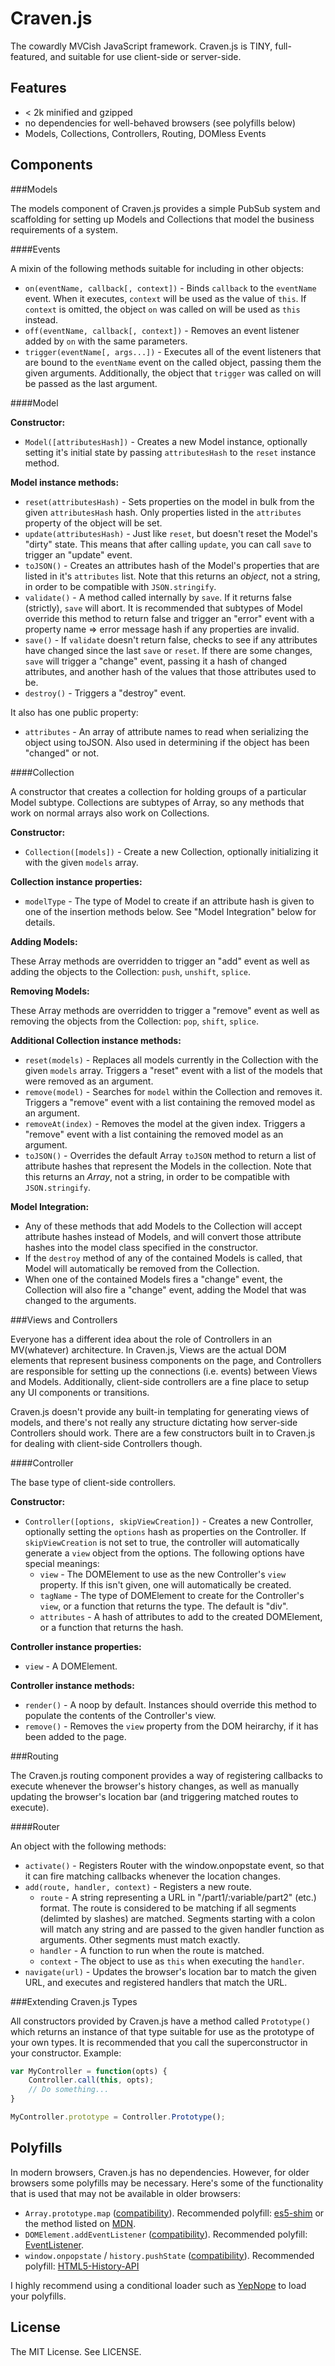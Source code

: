 Craven.js
=========

The cowardly MVCish JavaScript framework. Craven.js is TINY, full-featured, and suitable for use client-side or server-side.

Features
--------
- < 2k minified and gzipped
- no dependencies for well-behaved browsers (see polyfills below)
- Models, Collections, Controllers, Routing, DOMless Events

Components
----------

###Models

The models component of Craven.js provides a simple PubSub system and scaffolding for setting up Models and Collections that model the business requirements of a system.

####Events

A mixin of the following methods suitable for including in other objects:

- `on(eventName, callback[, context])` - Binds `callback` to the `eventName` event. When it executes, `context` will be used as the value of `this`. If `context` is omitted, the object `on` was called on will be used as `this` instead.
- `off(eventName, callback[, context])` - Removes an event listener added by `on` with the same parameters.
- `trigger(eventName[, args...])` - Executes all of the event listeners that are bound to the `eventName` event on the called object, passing them the given arguments. Additionally, the object that `trigger` was called on will be passed as the last argument.

####Model


**Constructor:**

- `Model([attributesHash])` - Creates a new Model instance, optionally setting it's initial state by passing `attributesHash` to the `reset` instance method.

**Model instance methods:**

- `reset(attributesHash)` - Sets properties on the model in bulk from the given `attributesHash` hash. Only properties listed in the `attributes` property of the object will be set.
- `update(attributesHash)` - Just like `reset`, but doesn't reset the Model's "dirty" state. This means that after calling `update`, you can call `save` to trigger an "update" event.
- `toJSON()` - Creates an attributes hash of the Model's properties that are listed in it's `attributes` list. Note that this returns an _object_, not a string, in order to be compatible with `JSON.stringify`.
- `validate()` - A method called internally by `save`. If it returns false (strictly), `save` will abort. It is recommended that subtypes of Model override this method to return false and trigger an "error" event with a property name => error message hash if any properties are invalid.
- `save()` - If `validate` doesn't return false, checks to see if any attributes have changed since the last `save` or `reset`. If there are some changes, `save` will trigger a "change" event, passing it a hash of changed attributes, and another hash of the values that those attributes used to be. 
- `destroy()` - Triggers a "destroy" event.

It also has one public property:

- `attributes` - An array of attribute names to read when serializing the object using toJSON. Also used in determining if the object has been "changed" or not.

####Collection

A constructor that creates a collection for holding groups of a particular Model subtype. Collections are subtypes of Array, so any methods that work on normal arrays also work on Collections.

**Constructor:**

- `Collection([models])` - Create a new Collection, optionally initializing it with the given `models` array.

**Collection instance properties:**

- `modelType` - The type of Model to create if an attribute hash is given to one of the insertion methods below. See "Model Integration" below for details.

**Adding Models:**

These Array methods are overridden to trigger an "add" event as well as adding the objects to the Collection: `push`, `unshift`, `splice`.

**Removing Models:**

These Array methods are overridden to trigger a "remove" event as well as removing the objects from the Collection: `pop`, `shift`, `splice`.

**Additional Collection instance methods:**

- `reset(models)` - Replaces all models currently in the Collection with the given `models` array. Triggers a "reset" event with a list of the models that were removed as an argument.
- `remove(model)` - Searches for `model` within the Collection and removes it. Triggers a "remove" event with a list containing the removed model as an argument.
- `removeAt(index)` - Removes the model at the given index. Triggers a "remove" event with a list containing the removed model as an argument.
- `toJSON()` - Overrides the default Array `toJSON` method to return a list of attribute hashes that represent the Models in the collection. Note that this returns an _Array_, not a string, in order to be compatible with `JSON.stringify`.

**Model Integration:**

- Any of these methods that add Models to the Collection will accept attribute hashes instead of Models, and will convert those attribute hashes into the model class specified in the constructor.
- If the `destroy` method of any of the contained Models is called, that Model will automatically be removed from the Collection.
- When one of the contained Models fires a "change" event, the Collection will also fire a "change" event, adding the Model that was changed to the arguments.

###Views and Controllers

Everyone has a different idea about the role of Controllers in an MV(whatever) architecture. In Craven.js, Views are the actual DOM elements that represent business components on the page, and Controllers are responsible for setting up the connections (i.e. events) between Views and Models. Additionally, client-side controllers are a fine place to setup any UI components or transitions.

Craven.js doesn't provide any built-in templating for generating views of models, and there's not really any structure dictating how server-side Controllers should work. There are a few constructors built in to Craven.js for dealing with client-side Controllers though.

####Controller

The base type of client-side controllers.

**Constructor:**

- `Controller([options, skipViewCreation])` - Creates a new Controller, optionally setting the `options` hash as properties on the Controller. If `skipViewCreation` is not set to true, the controller will automatically generate a `view` object from the options. The following options have special meanings:
  - `view` - The DOMElement to use as the new Controller's `view` property. If this isn't given, one will automatically be created.
  - `tagName` - The type of DOMElement to create for the Controller's `view`, or a function that returns the type. The default is "div".
  - `attributes` - A hash of attributes to add to the created DOMElement, or a function that returns the hash.

**Controller instance properties:**

- `view` - A DOMElement.

**Controller instance methods:**

- `render()` - A noop by default. Instances should override this method to populate the contents of the Controller's view.
- `remove()` - Removes the `view` property from the DOM heirarchy, if it has been added to the page.

###Routing

The Craven.js routing component provides a way of registering callbacks to execute whenever the browser's history changes, as well as manually updating the browser's location bar (and triggering matched routes to execute).

####Router

An object with the following methods:

- `activate()` - Registers Router with the window.onpopstate event, so that it can fire matching callbacks whenever the location changes.
- `add(route, handler, context)` - Registers a new route.
  - `route` - A string representing a URL in "/part1/:variable/part2" (etc.) format. The route is considered to be matching if all segments (delimted by slashes) are matched. Segments starting with a colon will match any string and are passed to the given handler function as arguments. Other segments must match exactly.
  - `handler` - A function to run when the route is matched.
  - `context` - The object to use as `this` when executing the `handler`.
- `navigate(url)` - Updates the browser's location bar to match the given URL, and executes and registered handlers that match the URL.

###Extending Craven.js Types

All constructors provided by Craven.js have a method called `Prototype()` which returns an instance of that type suitable for use as the prototype of your own types. It is recommended that you call the superconstructor in your constructor. Example:

```javascript
var MyController = function(opts) {
    Controller.call(this, opts);
    // Do something...
}

MyController.prototype = Controller.Prototype();
```

Polyfills
---------

In modern browsers, Craven.js has no dependencies. However, for older browsers some polyfills may be necessary. Here's some of the functionality that is used that may not be available in older browsers:

- `Array.prototype.map` ([compatibility](https://developer.mozilla.org/en-US/docs/JavaScript/Reference/Global_Objects/Array/map#Browser_compatibility)). Recommended polyfill: 
[es5-shim](https://github.com/kriskowal/es5-shim/) or the method listed on [MDN](https://developer.mozilla.org/en-US/docs/JavaScript/Reference/Global_Objects/Array/map#Compatibility).
- `DOMElement.addEventListener` ([compatibility](https://developer.mozilla.org/en-US/docs/DOM/element.addEventListener#Browser_Compatibility)). Recommended polyfill: [EventListener](https://github.com/jonathantneal/EventListener).
- `window.onpopstate` / `history.pushState` ([compatibility](https://developer.mozilla.org/en-US/docs/DOM/Manipulating_the_browser_history#Browser_compatibility)). Recommended polyfill: [HTML5-History-API](https://github.com/devote/HTML5-History-API)

I highly recommend using a conditional loader such as [YepNope](http://yepnopejs.com/) to load your polyfills.

License
-------

The MIT License. See LICENSE.

